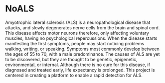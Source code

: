 # NoALS

Amyotrophic lateral sclerosis (ALS) is a neuropathological disease that attacks, and slowly degenerates nerve cells from the brain and spinal cord. This disease affects motor neurons therefore, only affecting voluntary muscles, having no psychological repercussions. When the disease starts manifesting the first symptoms, people may start noticing problems walking, writing, or speaking. Symptoms most commonly develop between the ages of 55 to 70, with a male predominance. The causes of ALS are yet to be discovered, but they are thought to be genetic, epigenetic, environmental, or internal. Although there is no cure for this disease, if diagnosed and treated early, life expectancy is prolonged. This project is centered in creating a platform to enable a rapid detection for ALS.


